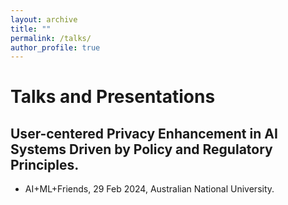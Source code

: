```yaml
---
layout: archive
title: ""
permalink: /talks/
author_profile: true
---
```


<style>
table.imgtable, table.imgtable td{
  border: none;
  /* height: auto; */
  /* text-align: left; */
}

</style>

# <i class="fa fa-fw fa-copy"></i> Talks and Presentations

## User-centered Privacy Enhancement in AI Systems Driven by Policy and Regulatory Principles. 

<ul>
  
  <li>AI+ML+Friends, 29 Feb 2024, Australian National University. </li>
  
</ul>
